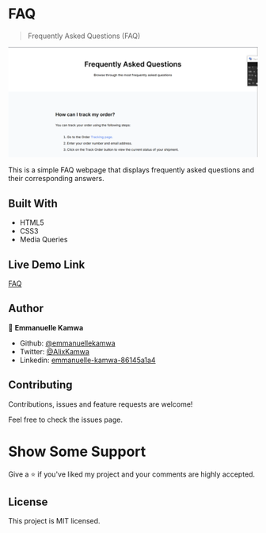 # FAQ

> Frequently Asked Questions (FAQ)

![screenshot](./image/faq.png)

This is a simple FAQ webpage that displays frequently asked questions and their corresponding answers.

## Built With
- HTML5
- CSS3
- Media Queries

## Live Demo Link 
[FAQ](https://faq-psi-two.vercel.app/)

## Author 

👤 **Emmanuelle Kamwa**

-   Github: [@emmanuellekamwa](https://github.com/emmanuellekamwa)
-   Twitter: [@AlixKamwa](https://twitter.com/AlixKamwa)
-   Linkedin: [emmanuelle-kamwa-86145a1a4](https://www.linkedin.com/in/emmanuelle-kamwa-86145a1a4/)

## Contributing

Contributions, issues and feature requests are welcome!

Feel free to check the issues page.

# Show Some Support

Give a ⭐ if you've liked my project and your comments are highly accepted.

## License

This project is MIT licensed.